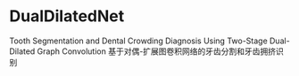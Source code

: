 # DualDilatedNet
Tooth Segmentation and Dental Crowding Diagnosis Using Two-Stage Dual-Dilated Graph Convolution
基于对偶-扩展图卷积网络的牙齿分割和牙齿拥挤识别
